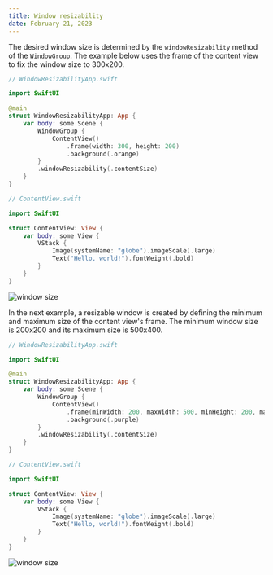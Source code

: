 ```yaml
---
title: Window resizability
date: February 21, 2023
---
```


The desired window size is determined by the `windowResizability` method of the `WindowGroup`. The example below uses the frame of the content view to fix the window size to 300x200.

```swift
// WindowResizabilityApp.swift

import SwiftUI

@main
struct WindowResizabilityApp: App {
    var body: some Scene {
        WindowGroup {
            ContentView()
                .frame(width: 300, height: 200)
                .background(.orange)
        }
        .windowResizability(.contentSize)
    }
}
```

```swift
// ContentView.swift

import SwiftUI

struct ContentView: View {
    var body: some View {
        VStack {
            Image(systemName: "globe").imageScale(.large)
            Text("Hello, world!").fontWeight(.bold)
        }
    }
}
```

<p><img src="../images/window-resize1.png" style="max-width:300px;" alt="window size"></p>

In the next example, a resizable window is created by defining the minimum and maximum size of the content view's frame. The minimum window size is 200x200 and its maximum size is 500x400.

```swift
// WindowResizabilityApp.swift

import SwiftUI

@main
struct WindowResizabilityApp: App {
    var body: some Scene {
        WindowGroup {
            ContentView()
                .frame(minWidth: 200, maxWidth: 500, minHeight: 200, maxHeight: 400)
                .background(.purple)
        }
        .windowResizability(.contentSize)
    }
}
```

```swift
// ContentView.swift

import SwiftUI

struct ContentView: View {
    var body: some View {
        VStack {
            Image(systemName: "globe").imageScale(.large)
            Text("Hello, world!").fontWeight(.bold)
        }
    }
}
```

<p><img src="../images/window-resize2.png" style="max-width:500px;" alt="window size"></p>
